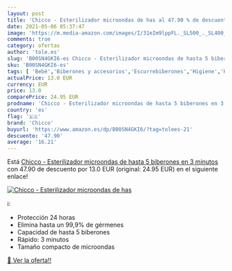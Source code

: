 ```yaml
---
layout: post
title: 'Chicco - Esterilizador microondas de has al 47.90 % de descuento'
date: 2021-05-06 05:37:47
image: 'https://m.media-amazon.com/images/I/31eIm9lppFL._SL500_._SL400_.jpg'
comments: true
category: ofertas
author: 'tole.es'
slug: 'B00SN4GKI6-es Chicco - Esterilizador microondas de hasta 5 biberones en...'
sku: 'B00SN4GKI6-es'
tags: [ 'Bebé','Biberones y accesorios','Escurrebiberones','Higiene','Higiene y cuidado','Lactancia y alimentación','biberones','chicco', ]
actualPrice: 13.0 EUR
currency: EUR
price: 13.0
comparePrice: 24.95 EUR
prodname: 'Chicco - Esterilizador microondas de hasta 5 biberones en 3 minutos'
country: 'es'
flag: '🇪🇸'
brand: 'Chicco'
buyurl: 'https://www.amazon.es/dp/B00SN4GKI6/?tag=tolees-21'
descuento: '47.90'
average: '16.21'
---
```


Está [Chicco - Esterilizador microondas de hasta 5 biberones en 3 minutos](https://www.amazon.es/dp/B00SN4GKI6/?tag=tolees-21) con 47.90 de descuento por 13.0 EUR (original: 24.95 EUR) en el siguiente enlace!

[![Chicco - Esterilizador microondas de has](https://m.media-amazon.com/images/I/31eIm9lppFL._SL500_._SL400_.jpg)](https://www.amazon.es/dp/B00SN4GKI6/?tag=tolees-21)

ℹ️:

- Protección 24 horas
- Elimina hasta un 99,9% de gérmenes
- Capacidad de hasta 5 biberones
- Rápido: 3 minutos
- Tamaño compacto de microondas

[🛒 Ver la oferta!!](https://www.amazon.es/dp/B00SN4GKI6/?tag=tolees-21)
